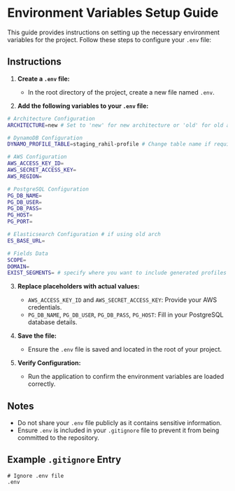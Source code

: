 # Environment Variables Setup Guide

This guide provides instructions on setting up the necessary environment variables for the project. Follow these steps to configure your `.env` file:

## Instructions

1. **Create a `.env` file:**
   - In the root directory of the project, create a new file named `.env`.

2. **Add the following variables to your `.env` file:**

```bash
# Architecture Configuration
ARCHITECTURE=new # Set to 'new' for new architecture or 'old' for old architecture

# DynamoDB Configuration
DYNAMO_PROFILE_TABLE=staging_rahil-profile # Change table name if required

# AWS Configuration
AWS_ACCESS_KEY_ID=
AWS_SECRET_ACCESS_KEY=
AWS_REGION=

# PostgreSQL Configuration
PG_DB_NAME=
PG_DB_USER=
PG_DB_PASS=
PG_HOST=
PG_PORT=

# Elasticsearch Configuration # if using old arch
ES_BASE_URL=

# Fields Data
SCOPE=
DOMAIN=
EXIST_SEGMENTS= # specify where you want to include generated profiles
```

3. **Replace placeholders with actual values:**
   - `AWS_ACCESS_KEY_ID` and `AWS_SECRET_ACCESS_KEY`: Provide your AWS credentials.
   - `PG_DB_NAME`, `PG_DB_USER`, `PG_DB_PASS`, `PG_HOST`: Fill in your PostgreSQL database details.

4. **Save the file:**
   - Ensure the `.env` file is saved and located in the root of your project.

5. **Verify Configuration:**
   - Run the application to confirm the environment variables are loaded correctly.

## Notes

- Do not share your `.env` file publicly as it contains sensitive information.
- Ensure `.env` is included in your `.gitignore` file to prevent it from being committed to the repository.

## Example `.gitignore` Entry

```
# Ignore .env file
.env
```